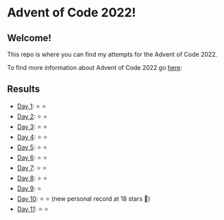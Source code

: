 # Advent of Code 2022!
## Welcome!
This repo is where you can find my attempts for the Advent of Code 2022.

To find more information about Advent of Code 2022 go [here](https://adventofcode.com/2022/about/):

## Results
- [Day 1](src/Day_1.py): :star: :star:
- [Day 2](src/Day_2.py): :star: :star:
- [Day 3](src/Day_3.py): :star: :star:
- [Day 4](src/Day_4.py): :star: :star:
- [Day 5](src/Day_5.py): :star: :star:
- [Day 6](src/Day_6.py): :star: :star:
- [Day 7](src/Day_7.py): :star: :star:
- [Day 8](src/Day_8.py): :star: :star:
- [Day 9](src/Day_9.py): :star: 
- [Day 10](src/Day_10.py): :star: :star: (new personal record at 18 stars :clap:)
- [Day 11](src/Day_11.py): :star: :star:
